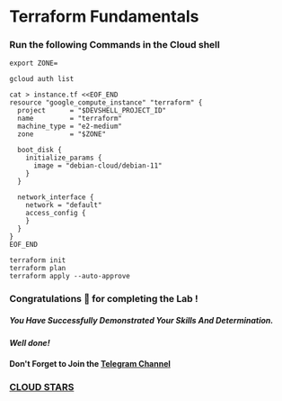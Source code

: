 # Terraform Fundamentals

### Run the following Commands in the Cloud shell


```
export ZONE=
```




```
gcloud auth list 

cat > instance.tf <<EOF_END
resource "google_compute_instance" "terraform" {
  project      = "$DEVSHELL_PROJECT_ID"
  name         = "terraform"
  machine_type = "e2-medium"
  zone         = "$ZONE"

  boot_disk {
    initialize_params {
      image = "debian-cloud/debian-11"
    }
  }

  network_interface {
    network = "default"
    access_config {
    }
  }
}
EOF_END

terraform init
terraform plan
terraform apply --auto-approve
```

### Congratulations 🎉 for completing the Lab !

##### You Have Successfully Demonstrated Your Skills And Determination.

#### *Well done!*

#### Don't Forget to Join the [Telegram Channel](https://t.me/cloudstars24)

###    [CLOUD STARS](https://www.youtube.com/@cloud-stars)
